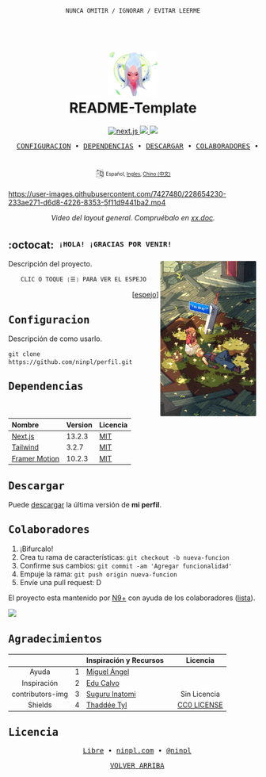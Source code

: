 <div align="center">

```ocaml
NUNCA OMITIR / IGNORAR / EVITAR LEERME
```

</div>

<h1 align="center">
  <br>
    <a href="https://github.com/ninpl/perfil"><img src="./res/logo.png" alt="LogoRepo" width="100"></a>
      <br>
      README-Template
  <br>
</h1>

<p align="center">
  <a href="https://github.com/vercel/next.js/">
    <img src="https://img.shields.io/badge/Next.js-13.2%2B-brightgreen" alt="next.js">
  </a>
  <a href="https://github.com/tailwindlabs/tailwindcss">
    <img src="https://img.shields.io/badge/Tailwind-3.2%2B-orange">
  </a>
  <a href="https://github.com/framer/motion">
    <img src="https://img.shields.io/badge/Framer%20Motion-10.2%2B-red">
  </a>
</p>

<pre align="center">
  <a href="#configuracion">CONFIGURACION</a> • <a href="#dependencias">DEPENDENCIAS</a> • <a href="#descargar">DESCARGAR</a> • <a href="#colaboradores">COLABORADORES</a> • <a href="#licencia">LICENCIA</a>
</pre>
<h1>
  <a href="#--------">
    <img alt="" align="right" src="https://badges.pufler.dev/visits/owl4ce/dotfiles?style=flat-square&label=&color=000000&logo=github&logoColor=white&labelColor=000000"/>
  </a>
</h1>

<p align="center">
  <sup>
      <img src="./res/idioma.png" width="18" height="18">
      <sup>
            Español,
            <a href="./README.md">Ingles</a>,
            <a href="./README.md">Chino (中文)</a>
      </sup>
  </sup>
</p>


https://user-images.githubusercontent.com/7427480/228654230-233ae271-d6d8-4226-8353-5f11d9441ba2.mp4

<p align="center">
  <em>Video del layout general. Compruébalo en <a href="https://github.com/ninpl/perfil">xx.doc</a>.</em>
</p>

## :octocat: ‎ <sup><sub><samp>¡HOLA! ¡GRACIAS POR VENIR!</samp></sub></sup>

<img src="./res/info.png" align="right"
     alt="Info" width="200" height="320">
     
Descripción del proyecto.

<div align="center">

```ocaml
CLIC O TOQUE ❲☰❳ PARA VER EL ESPEJO
```

</div>
<p align="right">
  [<a href="https://gitlab.com/ninpl/perfil.git">espejo</a>]
</p>

## <samp>Configuracion</samp>

Descripción de como usarlo.

```
git clone https://github.com/ninpl/perfil.git
```

## <samp>Dependencias</samp>

| Nombre        | Version                         | Licencia |
|:--------------|:--------------------------------|:------------------------------|
| [Next.js](https://nextjs.org/) | 13.2.3 | [MIT](https://github.com/vercel/next.js/blob/canary/license.md)  |
| [Tailwind](https://tailwindcss.com/) | 3.2.7 | [MIT](https://github.com/tailwindlabs/tailwindcss/blob/master/LICENSE.md)  |
| [Framer Motion](https://www.framer.com/motion/) | 10.2.3 | [MIT](https://github.com/framer/motion/blob/main/LICENSE.md)  |
  
## <samp>Descargar</samp>

Puede [descargar](https://github.com/ninpl/perfil/releases) la última versión de **mi perfil**. 
  
## <samp>Colaboradores</samp>

1. ¡Bifurcalo!
2. Crea tu rama de características: `git checkout -b nueva-funcion`
3. Confirme sus cambios: `git commit -am 'Agregar funcionalidad'`
4. Empuje la rama: `git push origin nueva-funcion`
5. Envíe una pull request: D

El proyecto esta mantenido por [N9+](https://github.com/ninpl) con ayuda de los colaboradores ([lista](https://github.com/ninpl/perfil/graphs/contributors)).

<a href="https://github.com/ninpl/perfil/graphs/contributors">
  <img src="https://contrib.rocks/image?repo=ninpl/perfil" />
</a>

## <samp>Agradecimientos</samp>

|           |   | Inspiración y Recursos     |         |    Licencia        |
|:---------:|:-:|:-------------------------------|:--------------------|:----------:|
|  Ayuda | 1 | [Miguel Ángel](https://github.com/midudev)  |   |   |
|  Inspiración | 2 | [Edu Calvo](https://github.com/educlopez)  |   |   |
|  contributors-img  | 3 | [Suguru Inatomi](https://github.com/lacolaco)         |   | Sin Licencia |
|  Shields  | 4 | [Thaddée Tyl](https://github.com/espadrine)    |   | [CC0 LICENSE](https://github.com/badges/shields/blob/master/LICENSE) |


## <samp>Licencia</samp>

<pre align="center">
  <a href="https://es.wikipedia.org/wiki/Licencia_de_c%C3%B3digo_abierto">Libre</a> • <a href="https://ninpl.com">ninpl.com</a> • <a href="https://github.com/ninpl">@ninpl</a>
</pre>

<pre align="center">
  <a href="#readme">VOLVER ARRIBA</a>
</pre>
